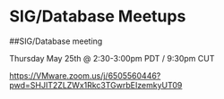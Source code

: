 # SIG/Database Meetups


##SIG/Database meeting 


Thursday May 25th @ 2:30-3:00pm PDT / 9:30pm CUT

https://VMware.zoom.us/j/6505560446?pwd=SHJIT2ZLZWx1Rkc3TGwrbEIzemkyUT09
